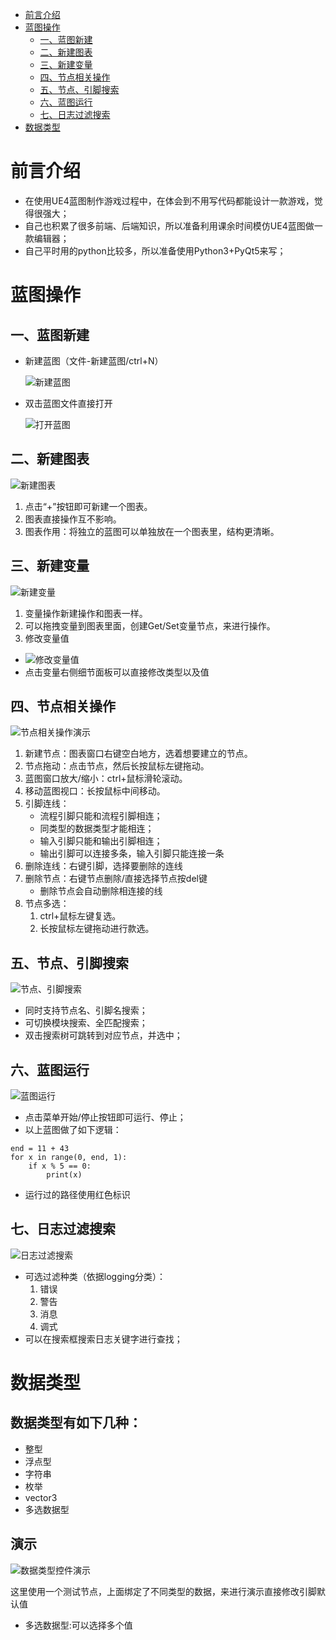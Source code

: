 <!--
 * @Description: 
 * @Author: lamborghini1993
 * @Date: 2019-02-22 22:07:42
 * @UpdateDate: 2019-02-22 22:13:30
 -->
<!-- GFM-TOC -->
* [前言介绍](#前言介绍)
* [蓝图操作](#蓝图操作)
    * [一、蓝图新建](#一、蓝图新建)
    * [二、新建图表](#二、新建图表)
    * [三、新建变量](#三、新建变量)
    * [四、节点相关操作](#四、节点相关操作)
    * [五、节点、引脚搜索](#五、节点、引脚搜索)
    * [六、蓝图运行](#六、蓝图运行)
    * [七、日志过滤搜索](#七、日志过滤搜索)
* [数据类型](#数据类型)
<!-- GFM-TOC -->

# 前言介绍
* 在使用UE4蓝图制作游戏过程中，在体会到不用写代码都能设计一款游戏，觉得很强大；
* 自己也积累了很多前端、后端知识，所以准备利用课余时间模仿UE4蓝图做一款编辑器；
* 自己平时用的python比较多，所以准备使用Python3+PyQt5来写；

# 蓝图操作
## 一、蓝图新建
- 新建蓝图（文件-新建蓝图/ctrl+N）

    ![新建蓝图](image/20190221_newblueprint.png)
- 双击蓝图文件直接打开

     ![打开蓝图](image/20190221_openblueprint.png)

## 二、新建图表
![新建图表](image/20190126_graphic.png)
1. 点击“+”按钮即可新建一个图表。
2. 图表直接操作互不影响。
3. 图表作用：将独立的蓝图可以单独放在一个图表里，结构更清晰。

## 三、新建变量
![新建变量](image/20190112_variable.gif)
1. 变量操作新建操作和图表一样。
2. 可以拖拽变量到图表里面，创建Get/Set变量节点，来进行操作。
3. 修改变量值
- ![修改变量值](image/20190126_detail.png)
- 点击变量右侧细节面板可以直接修改类型以及值 

## 四、节点相关操作
![节点相关操作演示](image/20190123_operation.gif)

1. 新建节点：图表窗口右键空白地方，选着想要建立的节点。
2. 节点拖动：点击节点，然后长按鼠标左键拖动。
3. 蓝图窗口放大/缩小：ctrl+鼠标滑轮滚动。
4. 移动蓝图视口：长按鼠标中间移动。
5. 引脚连线：
    - 流程引脚只能和流程引脚相连；
    - 同类型的数据类型才能相连；
    - 输入引脚只能和输出引脚相连；
    - 输出引脚可以连接多条，输入引脚只能连接一条
6. 删除连线：右键引脚，选择要删除的连线
7. 删除节点：右键节点删除/直接选择节点按del键
    - 删除节点会自动删除相连接的线
8. 节点多选：
    1. ctrl+鼠标左键复选。
    2. 长按鼠标左键拖动进行款选。

## 五、节点、引脚搜索
![节点、引脚搜索](image/20190222_search.gif)
- 同时支持节点名、引脚名搜索；
- 可切换模块搜索、全匹配搜索；
- 双击搜索树可跳转到对应节点，并选中；

## 六、蓝图运行
![蓝图运行](image/20190222_bprun.gif)
- 点击菜单开始/停止按钮即可运行、停止；
- 以上蓝图做了如下逻辑：
```python3
end = 11 + 43
for x in range(0, end, 1):
    if x % 5 == 0:
        print(x)
```
- 运行过的路径使用红色标识


## 七、日志过滤搜索
![日志过滤搜索](image/20190222_logfilter.gif)
- 可选过滤种类（依据logging分类）：
    1. 错误
    2. 警告
    3. 消息
    4. 调式
- 可以在搜索框搜索日志关键字进行查找；


# 数据类型

## 数据类型有如下几种：
- 整型
- 浮点型
- 字符串
- 枚举
- vector3
- 多选数据型

## 演示
![数据类型控件演示](image/20190123_pinwidget.gif)

这里使用一个测试节点，上面绑定了不同类型的数据，来进行演示直接修改引脚默认值
- 多选数据型:可以选择多个值

